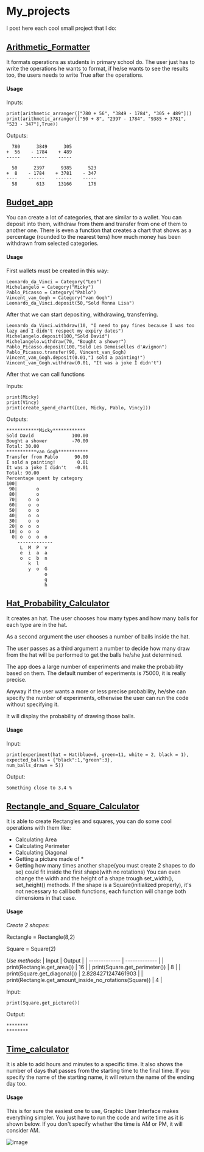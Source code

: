 # My_projects
I post here each cool small project that I do:
## [Arithmetic_Formatter](https://github.com/Gioack/My_projects/blob/main/Arithmetic_Formatter.py)
It formats operations as students in primary school do.
The user just has to write the operations he wants to format, if he/se wants to see the results too, the users needs to write True after the operations.  
#### Usage
Inputs:

```
print(arithmetic_arranger(["780 + 56", "3849 - 1784", "305 + 489"]))
print(arithmetic_arranger(["50 + 8", "2397 - 1784", "9385 + 3781", "523 - 347"],True))
```

Outputs:

```
  780      3849      305
+  56    - 1784    + 489
-----    ------    -----

  50      2397      9385      523
+  8    - 1784    + 3781    - 347
----    ------    ------    -----
  58       613     13166      176
```
## [Budget_app](https://github.com/Gioack/My_projects/blob/main/Budget_app.py)
You can create a lot of categories, that are similar to a wallet. You can deposit into them, withdraw from them and transfer from one of them to another one.
There is even a function that creates a chart that shows as a percentage (rounded to the nearest tens) how much money has been withdrawn from selected categories.
#### Usage
First wallets must be created in this way:
```
Leonardo_da_Vinci = Category("Leo")
Michelangelo = Category("Micky")
Pablo_Picasso = Category("Pablo")
Vincent_van_Gogh = Category("van Gogh")
Leonardo_da_Vinci.deposit(50,"Sold Monna Lisa")
```

After that we can start depositing, withdrawing, transferring.    

```
Leonardo_da_Vinci.withdraw(10, "I need to pay fines because I was too lazy and I didn't respect my expiry dates")
Michelangelo.deposit(100,"Sold David")
Michelangelo.withdraw(70, "Bought a shower")
Pablo_Picasso.deposit(100,"Sold Les Demoiselles d'Avignon")
Pablo_Picasso.transfer(90, Vincent_van_Gogh)
Vincent_van_Gogh.deposit(0.01,"I sold a painting!")
Vincent_van_Gogh.withdraw(0.01, "It was a joke I didn't")
```

After that we can call functions

Inputs:

```
print(Micky)
print(Vincy)
print(create_spend_chart([Leo, Micky, Pablo, Vincy]))
```

Outputs:

```
************Micky************
Sold David              100.00
Bought a shower         -70.00
Total: 30.00
***********van Gogh***********
Transfer from Pablo      90.00
I sold a painting!        0.01
It was a joke I didn't   -0.01
Total: 90.00
Percentage spent by category
100|           
 90|       o   
 80|       o   
 70|    o  o   
 60|    o  o   
 50|    o  o   
 40|    o  o   
 30|    o  o   
 20| o  o  o   
 10| o  o  o   
  0| o  o  o  o
    -------------
     L  M  P  v
     e  i  a  a
     o  c  b  n
        k  l   
        y  o  G
              o
              g
              h

```
## [Hat_Probability_Calculator](https://github.com/Gioack/My_projects/blob/main/Hat_Probability_Calculator.py)
It creates an hat.
The user chooses how many types and how many balls for each type are in the hat.

As a second argument the user chooses a number of balls inside the hat.

The user passes as a third argument a number to decide how many draw from the hat will be performed to get the balls he/she just determined.

The app does a large number of experiments and make the probability based on them.
The default number of experiments is 75000, it is really precise.

Anyway if the user wants a more or less precise probability, he/she can specify the number of experiments, otherwise the user can run the code without specifying it.

It will display the probability of drawing those balls.
#### Usage
Input:

```
print(experiment(hat = Hat(blue=6, green=11, white = 2, black = 1),
expected_balls = {"black":1,"green":3},
num_balls_drawn = 5))
```

Output:

```
Something close to 3.4 %
```   
## [Rectangle_and_Square_Calculator](https://github.com/Gioack/My_projects/blob/main/Rectangle_and_Square_Calculator.py)
It is able to create Rectangles and squares, you can do some cool operations with them like:
- Calculating Area
- Calculating Perimeter
- Calculating Diagonal
- Getting a picture made of *
- Getting how many times another shape(you must create 2 shapes to do so) could fit inside the first shape(with no rotations)
You can even change the width and the height of a shape trough set_width(), set_height() methods. If the shape is a Square(initialized properly), it's not necessary to call both functions, each function will change both dimensions in that case.
#### Usage
*Create 2 shapes*:

Rectangle = Rectangle(8,2)

Square = Square(2)

*Use methods*:
| Input   | Output |
| ------------- | ------------- |
| print(Rectangle.get_area())  | 16  |
| print(Square.get_perimeter())  | 8  |
| print(Square.get_diagonal())  | 2.8284271247461903  |
| print(Rectangle.get_amount_inside_no_rotations(Square))  | 4  |

Input:  

```
print(Square.get_picture())                                 
```

Output:

```
********
********
```
## [Time_calculator](https://github.com/Gioack/My_projects/blob/main/Time_Calculator.py)
It is able to add hours and minutes to a specific time. It also shows the number of days that passes from the starting time to the final time. If you specify the name of the starting name, it will return the name of the ending day too.
#### Usage
This is for sure the easiest one to use, Graphic User Interface makes everything simpler. You just have to run the code and write time as it is shown below. If you don't specify whether the time is AM or PM, it will consider AM.    

![image](https://user-images.githubusercontent.com/101208747/163681213-4ca5b014-fede-40b9-9c94-7f1808a68f88.png)
